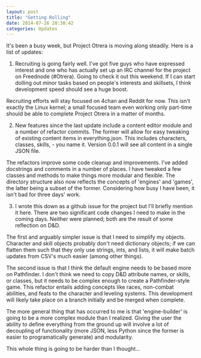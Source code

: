 ```yaml
---
layout: post
title: "Getting Rolling"
date: 2014-07-26 20:30:42
categories: Updates
---
```


It's been a busy week, but Project Otrera is moving along steadily. Here is a list of updates:

1. Recruiting is going fairly well. I've got five guys who have expressed interest and one who has actually set up an IRC channel for the project on Freednode (#Otrera). Going to check it out this weekend. If I can start dolling out minor tasks based on people's interests and skillsets, I think development speed should see a huge boost.

Recruiting efforts will stay focused on 4chan and Reddit for now. This isn't exactly the Linux kernel; a small focused team even working only part-time should be able to complete Project Otrera in a matter of months.

2. New features since the last update include a content editor module and a number of refactor commits. The former will allow for easy tweaking of existing content items in everything.json. This includes characters, classes, skills, - you name it. Version 0.0.1 will see all content in a single JSON file.

The refactors improve some code cleanup and improvements. I've added docstrings and comments in a number of places. I have tweaked a few classes and methods to make things more modular and flexible. The directory structure also now reflects the concepts of 'engines' and 'games', the latter being a subset of the former. Considering how busy I have been, it isn't bad for three days' work.

3. I wrote this down as a github issue for the project but I'll briefly mention it here. There are two significant code changes I need to make in the coming days. Neither were planned; both are the result of some reflection on D&D.

The first and arguably simpler issue is that I need to simplify my objects. Character and skill objects probably don't need dictionary objects; if we can flatten them such that they only use strings, ints, and lists, it will make batch updates from CSV's much easier (among other things).

The second issue is that I think the default engine needs to be based more on Pathfinder. I don't think we need to copy D&D attribute names, or skills, or classes, but it needs to be complex enough to create a Pathfinder-style game. This refactor entails adding concepts like races, non-combat abilities, and feats to the character and leveling systems. This development will likely take place on a branch initially and be merged when complete.

The more general thing that has occurred to me is that 'engine-builder' is going to be a more complex module than I realized. Giving the user the ability to define everything from the ground up will involve a lot of decoupling of functionality (more JSON, less Python since the former is easier to programatically generate) and modularity.

This whole thing is going to be harder than I thought...
